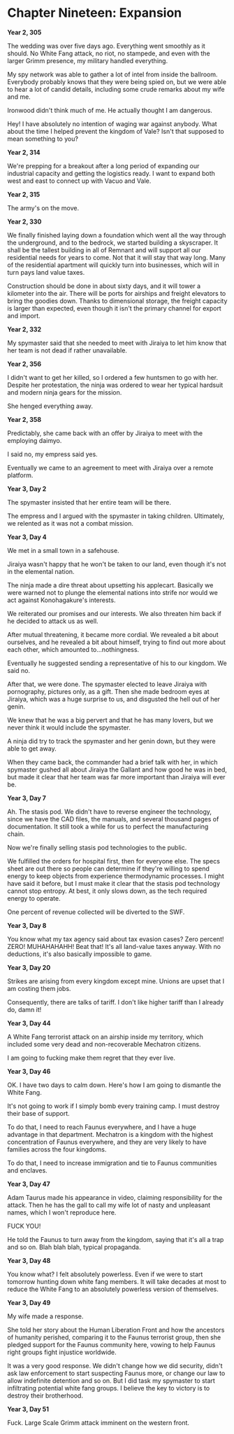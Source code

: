 # Chapter Nineteen: Expansion

**Year 2, 305**

The wedding was over five days ago. Everything went smoothly as it should. No White Fang attack, no riot, no stampede, and even with the larger Grimm presence, my military handled everything.

My spy network was able to gather a lot of intel from inside the ballroom. Everybody probably knows that they were being spied on, but we were able to hear a lot of candid details, including some crude remarks about my wife and me.

Ironwood didn't think much of me. He actually thought I am dangerous.

Hey! I have absolutely no intention of waging war against anybody. What about the time I helped prevent the kingdom of Vale? Isn't that supposed to mean something to you?

**Year 2, 314**

We're prepping for a breakout after a long period of expanding our industrial capacity and getting the logistics ready. I want to expand both west and east to connect up with Vacuo and Vale.

**Year 2, 315**

The army's on the move.

**Year 2, 330**

We finally finished laying down a foundation which went all the way through the underground, and to the bedrock, we started building a skyscraper. It shall be the tallest building in all of Remnant and will support all our residential needs for years to come. Not that it will stay that way long. Many of the residential apartment will quickly turn into businesses, which will in turn pays land value taxes.

Construction should be done in about sixty days, and it will tower a kilometer into the air. There will be ports for airships and freight elevators to bring the goodies down. Thanks to dimensional storage, the freight capacity is larger than expected, even though it isn't the primary channel for export and import.

**Year 2, 332**

My spymaster said that she needed to meet with Jiraiya to let him know that her team is not dead if rather unavailable.

**Year 2, 356**

I didn't want to get her killed, so I ordered a few huntsmen to go with her. Despite her protestation, the ninja was ordered to wear her typical hardsuit and modern ninja gears for the mission.

She henged everything away.

**Year 2, 358**

Predictably, she came back with an offer by Jiraiya to meet with the employing daimyo.

I said no, my empress said yes.

Eventually we came to an agreement to meet with Jiraiya over a remote platform.

**Year 3, Day 2**

The spymaster insisted that her entire team will be there.

The empress and I argued with the spymaster in taking children. Ultimately, we relented as it was not a combat mission.

**Year 3, Day 4**

We met in a small town in a safehouse.

Jiraiya wasn't happy that he won't be taken to our land, even though it's not in the elemental nation.

The ninja made a dire threat about upsetting his applecart. Basically we were warned not to plunge the elemental nations into strife nor would we act against Konohagakure's interests.

We reiterated our promises and our interests. We also threaten him back if he decided to attack us as well.

After mutual threatening, it became more cordial. We revealed a bit about ourselves, and he revealed a bit about himself, trying to find out more about each other, which amounted to...nothingness.

Eventually he suggested sending a representative of his to our kingdom. We said no.

After that, we were done. The spymaster elected to leave Jiraiya with pornography, pictures only, as a gift. Then she made bedroom eyes at Jiraiya, which was a huge surprise to us, and disgusted the hell out of her genin.

We knew that he was a big pervert and that he has many lovers, but we never think it would include the spymaster.

A ninja did try to track the spymaster and her genin down, but they were able to get away.

When they came back, the commander had a brief talk with her, in which spymaster gushed all about Jiraiya the Gallant and how good he was in bed, but made it clear that her team was far more important than Jiraiya will ever be.

**Year 3, Day 7**

Ah. The stasis pod. We didn't have to reverse engineer the technology, since we have the CAD files, the manuals, and several thousand pages of documentation. It still took a while for us to perfect the manufacturing chain.

Now we're finally selling stasis pod technologies to the public.

We fulfilled the orders for hospital first, then for everyone else. The specs sheet are out there so people can determine if they're willing to spend energy to keep objects from experience thermodynamic processes. I might have said it before, but I must make it clear that the stasis pod technology cannot stop entropy. At best, it only slows down, as the tech required energy to operate.

One percent of revenue collected will be diverted to the SWF.

**Year 3, Day 8**

You know what my tax agency said about tax evasion cases? Zero percent! ZERO! MUHAHAHAHH! Beat that! It's all land-value taxes anyway. With no deductions, it's also basically impossible to game.

**Year 3, Day 20**

Strikes are arising from every kingdom except mine. Unions are upset that I am costing them jobs.

Consequently, there are talks of tariff. I don't like higher tariff than I already do, damn it!

**Year 3, Day 44**

A White Fang terrorist attack on an airship inside my territory, which included some very dead and non-recoverable Mechatron citizens.

I am going to fucking make them regret that they ever live.

**Year 3, Day 46**

OK. I have two days to calm down. Here's how I am going to dismantle the White Fang.

It's not going to work if I simply bomb every training camp. I must destroy their base of support.

To do that, I need to reach Faunus everywhere, and I have a huge advantage in that department. Mechatron is a kingdom with the highest concentration of Faunus everywhere, and they are very likely to have families across the four kingdoms.

To do that, I need to increase immigration and tie to Faunus communities and enclaves.

**Year 3, Day 47**

Adam Taurus made his appearance in video, claiming responsibility for the attack. Then he has the gall to call my wife lot of nasty and unpleasant names, which I won't reproduce here.

FUCK YOU!

He told the Faunus to turn away from the kingdom, saying that it's all a trap and so on. Blah blah blah, typical propaganda.

**Year 3, Day 48**

You know what? I felt absolutely powerless. Even if we were to start tomorrow hunting down white fang members. It will take decades at most to reduce the White Fang to an absolutely powerless version of themselves.

**Year 3, Day 49**

My wife made a response.

She told her story about the Human Liberation Front and how the ancestors of humanity perished, comparing it to the Faunus terrorist group, then she pledged support for the Faunus community here, vowing to help Faunus right groups fight injustice worldwide.

It was a very good response. We didn't change how we did security, didn't ask law enforcement to start suspecting Faunus more, or change our law to allow indefinite detention and so on. But I did task my spymaster to start infiltrating potential white fang groups. I believe the key to victory is to destroy their brotherhood.

**Year 3, Day 51**

Fuck. Large Scale Grimm attack imminent on the western front.
